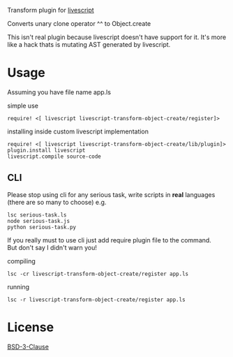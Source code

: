 Transform plugin for [livescript](https://github.com/gkz/LiveScript)

Converts unary clone operator ^^ to Object.create

This isn't real plugin because livescript doesn't have support for it. It's more like a hack thats is mutating AST generated by livescript.

# Usage
Assuming you have file name app.ls

simple use  
```livescript
require! <[ livescript livescript-transform-object-create/register]>
```

installing inside custom livescript implementation
```livescript
require! <[ livescript livescript-transform-object-create/lib/plugin]>
plugin.install livescript
livescript.compile source-code
```

## CLI
Please stop using cli for any serious task, write scripts in **real** languages (there are so many to choose) e.g.  

    lsc serious-task.ls  
    node serious-task.js
    python serious-task.py

If you really must to use cli just add require plugin file to the command.  
But don't say I didn't warn you!

compiling

    lsc -cr livescript-transform-object-create/register app.ls


running

    lsc -r livescript-transform-object-create/register app.ls


# License
[BSD-3-Clause](License.md)
